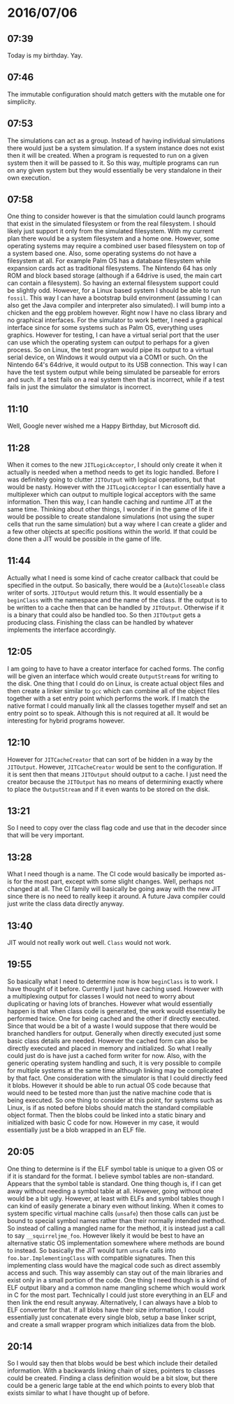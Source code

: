 # 2016/07/06

## 07:39

Today is my birthday. Yay.

## 07:46

The immutable configuration should match getters with the mutable one for
simplicity.

## 07:53

The simulations can act as a group. Instead of having individual simulations
there would just be a system simulation. If a system instance does not exist
then it will be created. When a program is requested to run on a given system
then it will be passed to it. So this way, multiple programs can run on any
given system but they would essentially be very standalone in their own
execution.

## 07:58

One thing to consider however is that the simulation could launch programs
that exist in the simulated filesystem or from the real filesystem. I should
likely just support it only from the simulated filesystem. With my current plan
there would be a system filesystem and a home one. However, some operating
systems may require a combined user based filesystem on top of a system based
one. Also, some operating systems do not have a filesystem at all. For example
Palm OS has a database filesystem while expansion cards act as traditional
filesystems. The Nintendo 64 has only ROM and block based storage (although if
a 64drive is used, the main cart can contain a filesystem). So having an
external filesystem support could be slightly odd. However, for a Linux
based system I should be able to run `fossil`. This way I can have a bootstrap
build environment (assuming I can also get the Java compiler and interpreter
also simulated). I will bump into a chicken and the egg problem however. Right
now I have no class library and no graphical interfaces. For the simulator to
work better, I need a graphical interface since for some systems such as
Palm OS, everything uses graphics. However for testing, I can have a virtual
serial port that the user can use which the operating system can output to
perhaps for a given process. So on Linux, the test program would pipe its
output to a virtual serial device, on Windows it would output via a COM1 or
such. On the Nintendo 64's 64drive, it would output to its USB connection.
This way I can have the test system output while being simulated be parseable
for errors and such. If a test fails on a real system then that is incorrect,
while if a test fails in just the simulator the simulator is incorrect.

## 11:10

Well, Google never wished me a Happy Birthday, but Microsoft did.

## 11:28

When it comes to the new `JITLogicAcceptor`, I should only create it when it
actually is needed when a method needs to get its logic handled. Before I was
definitely going to clutter `JITOutput` with logical operations, but that
would be nasty. However with the `JITLogicAcceptor` I can essentially have a
multiplexer which can output to multiple logical acceptors with the same
information. Then this way, I can handle caching and runtime JIT at the same
time. Thinking about other things, I wonder if in the game of life it would
be possible to create standalone simulations (not using the super cells that
run the same simulation) but a way where I can create a glider and a few other
objects at specific positions within the world. If that could be done then a
JIT would be possible in the game of life.

## 11:44

Actually what I need is some kind of cache creator callback that could be
specified in the output. So basically, there would be a (`Auto`)`Closeable`
class writer of sorts. `JITOutput` would return this. It would essentially be
a `beginClass` with the namespace and the name of the class. If the output is
to be written to a cache then that can be handled by `JITOutput`. Otherwise
if it is a binary that could also be handled too. So then `JITOutput` gets a
producing class. Finishing the class can be handled by whatever implements the
interface accordingly.

## 12:05

I am going to have to have a creator interface for cached forms. The config
will be given an interface which would create `OutputStream`s for writing to
the disk. One thing that I could do on Linux, is create actual object files
and then create a linker similar to `gcc` which can combine all of the object
files together with a set entry point which performs the work. If I match the
native format I could manually link all the classes together myself and set
an entry point so to speak. Although this is not required at all. It would
be interesting for hybrid programs however.

## 12:10

However for `JITCacheCreator` that can sort of be hidden in a way by the
`JITOutput`. However, `JITCacheCreator` would be sent to the configuration. If
it is sent then that means `JITOutput` should output to a cache. I just need
the creator because the `JITOutput` has no means of determining exactly where
to place the `OutputStream` and if it even wants to be stored on the disk.

## 13:21

So I need to copy over the class flag code and use that in the decoder since
that will be very important.

## 13:28

What I need though is a name. The CI code would basically be imported as-is
for the most part, except with some slight changes. Well, perhaps not changed
at all. The CI family will basically be going away with the new JIT since there
is no need to really keep it around. A future Java compiler could just write
the class data directly anyway.

## 13:40

JIT would not really work out well. `Class` would not work.

## 19:55

So basically what I need to determine now is how `beginClass` is to work. I
have thought of it before. Currently I just have caching used. However with a
multiplexing output for classes I would not need to worry about duplicating or
having lots of branches. However what would essentially happen is that when
class code is generated, the work would essentially be performed twice. One
for being cached and the other if directly executed. Since that would be a bit
of a waste I would suppose that there would be branched handlers for output.
Generally when directly executed just some basic class details are needed.
However the cached form can also be directly executed and placed in memory and
initialized. So what I really could just do is have just a cached form writer
for now. Also, with the generic operating system handling and such, it is
very possible to compile for multiple systems at the same time although
linking may be complicated by that fact. One consideration with the simulator
is that I could directly feed it blobs. However it should be able to run actual
OS code because that would need to be tested more than just the native machine
code that is being executed. So one thing to consider at this point, for
systems such as Linux, is if as noted before blobs should match the standard
compilable object format. Then the blobs could be linked into a static binary
and initialized with basic C code for now. However in my case, it would
essentially just be a blob wrapped in an ELF file.

## 20:05

One thing to determine is if the ELF symbol table is unique to a given OS or
if it is standard for the format. I believe symbol tables are non-standard.
Appears that the symbol table is standard. One thing though is, if I can get
away without needing a symbol table at all. However, going without one would
be a bit ugly. However, at least with ELFs and symbol tables though I can kind
of easily generate a binary even without linking. When it comes to system
specific virtual machine calls (`unsafe`) then those calls can just be bound
to special symbol names rather than their normally intended method. So
instead of calling a mangled name for the method, it is instead just a call
to say `__squirreljme_foo`. However likely it would be best to have an
alternative static OS implementation somewhere where methods are bound to
instead. So basically the JIT would turn `unsafe` calls into
`foo.bar.ImplementingClass` with compatible signatures. Then this implementing
class would have the magical code such as direct assembly access and such.
This way assembly can stay out of the main libraries and exist only in a small
portion of the code. One thing I need though is a kind of ELF output libary
and a common name mangling scheme which would work in C for the most part.
Technically I could just store everything in an ELF and then link the end
result anyway. Alternatively, I can always have a blob to ELF converter for
that. If all blobs have their size information, I could essentially just
concatenate every single blob, setup a base linker script, and create a small
wrapper program which initializes data from the blob.

## 20:14

So I would say then that blobs would be best which include their detailed
information. With a backwards linking chain of sizes, pointers to classes
could be created. Finding a class definition would be a bit slow, but there
could be a generic large table at the end which points to every blob that
exists similar to what I have thought up of before.


